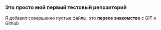 ### Это просто мой первый тестовый репозиторий 

Я добавил совершенно пустые файлы, это **первое знакомство** с GIT и Github